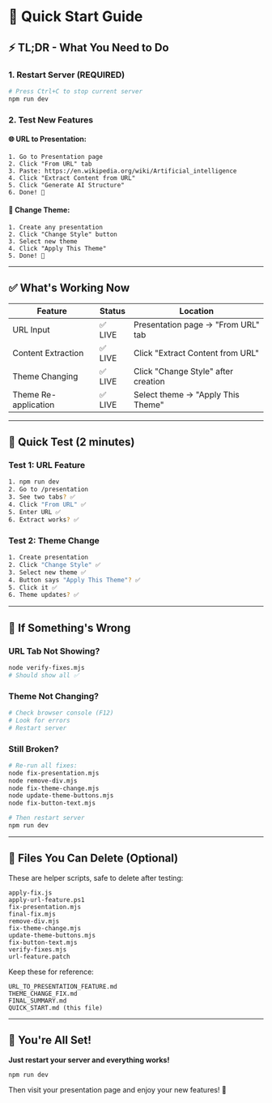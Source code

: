 # 🚀 Quick Start Guide

## ⚡ TL;DR - What You Need to Do

### 1. Restart Server (REQUIRED)
```bash
# Press Ctrl+C to stop current server
npm run dev
```

### 2. Test New Features

#### 🌐 URL to Presentation:
```
1. Go to Presentation page
2. Click "From URL" tab
3. Paste: https://en.wikipedia.org/wiki/Artificial_intelligence
4. Click "Extract Content from URL"
5. Click "Generate AI Structure"
6. Done! 🎉
```

#### 🎨 Change Theme:
```
1. Create any presentation
2. Click "Change Style" button
3. Select new theme
4. Click "Apply This Theme"
5. Done! 🎉
```

---

## ✅ What's Working Now

| Feature | Status | Location |
|---------|--------|----------|
| URL Input | ✅ LIVE | Presentation page → "From URL" tab |
| Content Extraction | ✅ LIVE | Click "Extract Content from URL" |
| Theme Changing | ✅ LIVE | Click "Change Style" after creation |
| Theme Re-application | ✅ LIVE | Select theme → "Apply This Theme" |

---

## 🎯 Quick Test (2 minutes)

### Test 1: URL Feature
```bash
1. npm run dev
2. Go to /presentation
3. See two tabs? ✅
4. Click "From URL" ✅
5. Enter URL ✅
6. Extract works? ✅
```

### Test 2: Theme Change
```bash
1. Create presentation
2. Click "Change Style" ✅
3. Select new theme ✅
4. Button says "Apply This Theme"? ✅
5. Click it ✅
6. Theme updates? ✅
```

---

## 🐛 If Something's Wrong

### URL Tab Not Showing?
```bash
node verify-fixes.mjs
# Should show all ✅
```

### Theme Not Changing?
```bash
# Check browser console (F12)
# Look for errors
# Restart server
```

### Still Broken?
```bash
# Re-run all fixes:
node fix-presentation.mjs
node remove-div.mjs
node fix-theme-change.mjs
node update-theme-buttons.mjs
node fix-button-text.mjs

# Then restart server
npm run dev
```

---

## 📝 Files You Can Delete (Optional)

These are helper scripts, safe to delete after testing:
```
apply-fix.js
apply-url-feature.ps1
fix-presentation.mjs
final-fix.mjs
remove-div.mjs
fix-theme-change.mjs
update-theme-buttons.mjs
fix-button-text.mjs
verify-fixes.mjs
url-feature.patch
```

Keep these for reference:
```
URL_TO_PRESENTATION_FEATURE.md
THEME_CHANGE_FIX.md
FINAL_SUMMARY.md
QUICK_START.md (this file)
```

---

## 🎉 You're All Set!

**Just restart your server and everything works!**

```bash
npm run dev
```

Then visit your presentation page and enjoy your new features! 🚀
